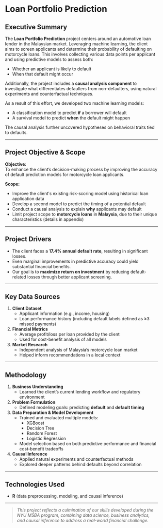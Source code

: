 # Loan Portfolio Prediction

## Executive Summary

The **Loan Portfolio Prediction** project centers around an automotive loan lender in the Malaysian market. Leveraging machine learning, the client aims to screen applicants and determine their probability of defaulting on motorcycle loans. This involves collecting various data points per applicant and using predictive models to assess both:

- Whether an applicant is likely to default
- When that default might occur

Additionally, the project includes a **causal analysis component** to investigate what differentiates defaulters from non-defaulters, using natural experiments and counterfactual techniques.

As a result of this effort, we developed two machine learning models:
- A classification model to predict **if** a borrower will default
- A survival model to predict **when** the default might happen

The causal analysis further uncovered hypotheses on behavioral traits tied to defaults.

---

## Project Objective & Scope

**Objective:**  
To enhance the client’s decision-making process by improving the accuracy of default prediction models for motorcycle loan applicants.

**Scope:**  
- Improve the client's existing risk-scoring model using historical loan application data  
- Develop a second model to predict the timing of a potential default  
- Conduct a causal analysis to explain **why** applicants may default  
- Limit project scope to **motorcycle loans** in **Malaysia**, due to their unique characteristics (details in appendix)

---

## Project Drivers

- The client faces a **17.4% annual default rate**, resulting in significant losses.
- Even marginal improvements in predictive accuracy could yield substantial financial benefits.
- Our goal is to **maximize return on investment** by reducing default-related losses through better applicant screening.

---

## Key Data Sources

1. **Client Dataset**
   - Applicant information (e.g., income, housing)
   - Loan performance history (including default labels defined as ≥3 missed payments)
2. **Financial Metrics**
   - Average profit/loss per loan provided by the client
   - Used for cost-benefit analysis of all models
3. **Market Research**
   - Independent analysis of Malaysia’s motorcycle loan market
   - Helped inform recommendations in a local context

---

## Methodology

1. **Business Understanding**
   - Learned the client’s current lending workflow and regulatory environment
2. **Problem Formulation**
   - Defined modeling goals: predicting **default** and **default timing**
3. **Data Preparation & Model Development**
   - Trained and evaluated multiple models:  
     - XGBoost  
     - Decision Tree  
     - Random Forest  
     - Logistic Regression  
   - Model selection based on both predictive performance and financial cost-benefit tradeoffs
4. **Causal Inference**
   - Applied natural experiments and counterfactual methods
   - Explored deeper patterns behind defaults beyond correlation

---

## Technologies Used

- **R** (data preprocessing, modeling, and causal inference)
---

> _This project reflects a culmination of our skills developed during the NYU MSBA program, combining data science, business analytics, and causal inference to address a real-world financial challenge._
